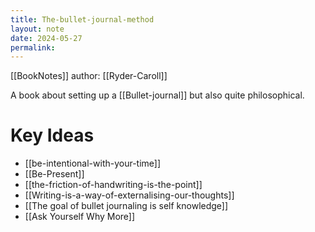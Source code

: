 ```yaml
---
title: The-bullet-journal-method
layout: note
date: 2024-05-27
permalink:
---
```


[[BookNotes]] author: [[Ryder-Caroll]]

A book about setting up a [[Bullet-journal]] but also quite philosophical.

# Key Ideas 

- [[be-intentional-with-your-time]]
- [[Be-Present]]
- [[the-friction-of-handwriting-is-the-point]]
- [[Writing-is-a-way-of-externalising-our-thoughts]]
- [[The goal of bullet journaling is self knowledge]]
- [[Ask Yourself Why More]]
